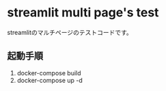 # streamlit multi page's test
streamlitのマルチページのテストコードです。

## 起動手順
1. docker-compose build
2. docker-compose up -d
